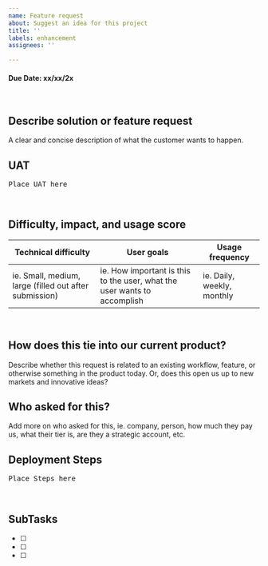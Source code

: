 ```yaml
---
name: Feature request
about: Suggest an idea for this project
title: ''
labels: enhancement
assignees: ''

---
```


#### Due Date: xx/xx/2x
​
## Describe solution or feature request
A clear and concise description of what the customer wants to happen.
​
## UAT
<pre>
Place UAT here
</pre>
​
## Difficulty, impact, and usage score
| Technical difficulty | User goals | Usage frequency |
|--------------------| --------------------| --------------------|
| ie. Small, medium, large (filled out after submission) |  ie. How important is this to the user, what the user wants to accomplish | ie. Daily, weekly, monthly |
​
## How does this tie into our current product?
Describe whether this request is related to an existing workflow, feature, or otherwise something in the product today. Or, does this open us up to new markets and innovative ideas?
​
## Who asked for this?
Add more on who asked for this, ie. company, person, how much they pay us, what their tier is, are they a strategic account, etc.
​
## Deployment Steps
<pre>
Place Steps here
</pre>
​
## SubTasks
- [ ]
- [ ]
- [ ]
